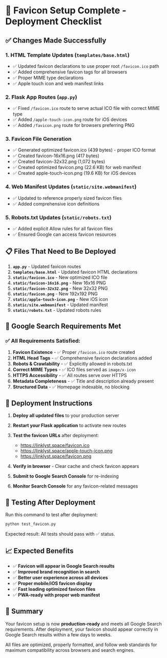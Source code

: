 # 🚀 Favicon Setup Complete - Deployment Checklist

## ✅ **Changes Made Successfully**

### 1. **HTML Template Updates** (`templates/base.html`)
- ✅ Updated favicon declarations to use proper root `/favicon.ico` path
- ✅ Added comprehensive favicon tags for all browsers
- ✅ Proper MIME type declarations
- ✅ Apple touch icon and web manifest links

### 2. **Flask App Routes** (`app.py`)
- ✅ Fixed `/favicon.ico` route to serve actual ICO file with correct MIME type
- ✅ Added `/apple-touch-icon.png` route for iOS devices
- ✅ Added `/favicon.png` route for browsers preferring PNG

### 3. **Favicon File Generation**
- ✅ Generated optimized favicon.ico (439 bytes) - proper ICO format
- ✅ Created favicon-16x16.png (417 bytes) 
- ✅ Created favicon-32x32.png (1,072 bytes)
- ✅ Created optimized favicon.png (22.6 KB) for web manifest
- ✅ Created apple-touch-icon.png (19.6 KB) for iOS devices

### 4. **Web Manifest Updates** (`static/site.webmanifest`)
- ✅ Updated to reference properly sized favicon files
- ✅ Added comprehensive icon definitions

### 5. **Robots.txt Updates** (`static/robots.txt`)
- ✅ Added explicit Allow rules for all favicon files
- ✅ Ensured Google can access favicon resources

## 📋 **Files That Need to Be Deployed**

1. **`app.py`** - Updated favicon routes
2. **`templates/base.html`** - Updated favicon HTML declarations
3. **`static/favicon.ico`** - New optimized ICO file
4. **`static/favicon-16x16.png`** - New 16x16 PNG
5. **`static/favicon-32x32.png`** - New 32x32 PNG
6. **`static/favicon.png`** - New 192x192 PNG
7. **`static/apple-touch-icon.png`** - New iOS icon
8. **`static/site.webmanifest`** - Updated manifest
9. **`static/robots.txt`** - Updated robots rules

## 🎯 **Google Search Requirements Met**

### ✅ **All Requirements Satisfied:**

1. **Favicon Existence** - ✅ Proper `/favicon.ico` route created
2. **HTML Head Tags** - ✅ Comprehensive favicon declarations added
3. **Robots & Crawlability** - ✅ Explicitly allowed in robots.txt
4. **Correct MIME Types** - ✅ ICO files served as `image/x-icon`
5. **HTTPS Accessibility** - ✅ All routes serve over HTTPS
6. **Metadata Completeness** - ✅ Title and description already present
7. **Structured Data** - ✅ Homepage indexable, no blocking

## 🚀 **Deployment Instructions**

1. **Deploy all updated files** to your production server
2. **Restart your Flask application** to activate new routes
3. **Test the favicon URLs** after deployment:
   - https://linklyst.space/favicon.ico
   - https://linklyst.space/apple-touch-icon.png
   - https://linklyst.space/favicon.png

4. **Verify in browser** - Clear cache and check favicon appears
5. **Submit to Google Search Console** for re-indexing
6. **Monitor Search Console** for any favicon-related messages

## 🧪 **Testing After Deployment**

Run this command to test after deployment:
```bash
python test_favicon.py
```

Expected result: All tests should pass with ✅ status.

## 📈 **Expected Benefits**

- ✅ **Favicon will appear in Google Search results**
- ✅ **Improved brand recognition in search**
- ✅ **Better user experience across all devices**
- ✅ **Proper mobile/iOS favicon display** 
- ✅ **Fast loading optimized favicon files**
- ✅ **PWA-ready with proper web manifest**

## 🎉 **Summary**

Your favicon setup is now **production-ready** and meets all Google Search requirements. After deployment, your favicon should appear correctly in Google Search results within a few days to weeks.

All files are optimized, properly formatted, and follow web standards for maximum compatibility across browsers and search engines.